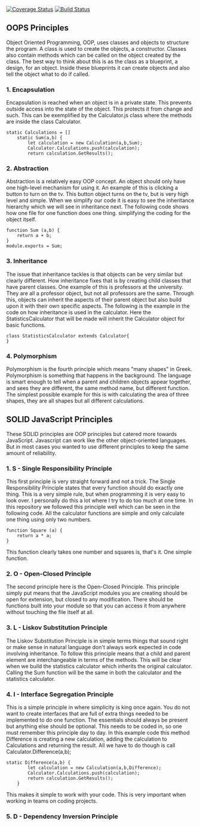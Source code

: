 [![Coverage Status](https://coveralls.io/repos/github/cjl72/calculator219/badge.svg?branch=master)](https://coveralls.io/github/cjl72/calculator219?branch=master)
[![Build Status](https://www.travis-ci.com/cjl72/calculator219.svg?branch=master)](https://www.travis-ci.com/cjl72/calculator219)
## OOPS Principles
Object Oriented Programming, OOP, uses classes and objects to structure the program.
A class is used to create the objects, a constructor.  Classes also contain methods
which can be called on the object created by the class.  The best way to think about this is
as the class as a blueprint, a design, for an object.  Inside these blueprints it can create
objects and also tell the object what to do if called.

### 1. Encapsulation
Encapsulation is reached when an object is in a private state.  This prevents outside access into the
state of the object.  This protects it from change and such.  This can be exemplified by the 
Calculator.js class where the methods are inside the class Calculator.
```class Calculator {
static Calculations = []
    static Sum(a,b) {
        let calculation = new Calculation(a,b,Sum);
        Calculator.Calculations.push(calculation);
        return calculation.GetResults();
```

### 2. Abstraction
Abstraction is a relatively easy OOP concept.  An object should only have one high-level mechanism
for using it.  An example of this is clicking a button to turn on the tv.  This button object turns on
the tv, but is very high level and simple.  When we simplify our code it is easy to see the inheritance
hierarchy which we will see in inheritance next.  The following code shows how one file for one function
does one thing.  simplifying the coding for the object itself.
```
function Sum (a,b) {
    return a + b;
}
module.exports = Sum;
```

### 3. Inheritance
The issue that inheritance tackles is that objects can be very similar but clearly different.
How inheritance fixes that is by creating child classes that have parent classes.  One example of this
is professors at the university.  They are all a professor object, but not all professors are the same.
Through this, objects can inherit the aspects of their parent object but also build upon it with their
own specific aspects.  The following is the example in the code on how inheritance is used in the calculator.
Here the StatisticsCalculator that will be made will inherit the Calculator object for basic functions.
```
class StatisticsCalculator extends Calculator{
}
```
### 4. Polymorphism
Polymorphism is the fourth principle which means "many shapes" in Greek.  Polymorphism is something that 
happens in the background.  The language is smart enough to tell when a parent and children objects
appear together, and sees they are different, the same method name, but different function.
The simplest possible example for this is with calculating the area of three shapes, they are all 
shapes but all different calculations.

## SOLID JavaScript Principles
These SOLID principles are OOP principles but catered more towards JavaScript.  Javascript can work
like the other object-oriented languages.  But in most cases you wanted to use different principles to 
keep the same amount of reliability.
### 1. S - Single Responsibility Principle
This first principle is very straight forward and not a trick.  The Single Responsibility Principle states
that every function should do exactly one thing.  This is a very simple rule, but when programming it is
very easy to look over.  I personally do this a lot where I try to do too much at one time.  In this
repository we followed this principle well which can be seen in the following code.  All the calculator 
functions are simple and only calculate one thing using only two numbers.
```
function Square (a) {
    return a * a;
}
```
This function clearly takes one number and squares is, that's it.  One simple function.

### 2. O - Open-Closed Principle
The second principle here is the Open-Closed Principle.  This principle simply put means that the 
JavaScript modules you are creating should be open for extension, but closed to any modification.
There should be functions built into your module so that you can access it from anywhere without
touching the file itself at all.

### 3. L - Liskov Substitution Principle
The Liskov Substitution Principle is in simple terms things that sound right or make sense in natural
language don't always work expected in code involving inheritance.  To follow this principle means that
a child and parent element are interchangeable in terms of the methods.  This will be clear when we build
the statistics calculator which inherits the original calculator.  Calling the Sum function will be the 
same in both the calculator and the statistics calculator.

### 4. I - Interface Segregation Principle
This is a simple principle in where simplicity is king once again.  You do not want to create interfaces
that are full of extra things needed to be implemented to do one function.  The essentials should always
be present but anything else should be optional.  This needs to be coded in, so one must remember this
principle day to day.  In this example code this method Difference is creating a new calculation, 
adding the calculation to Calculations and returning the result.  All we have to do though is call
Calculator.Difference(a,b);
```
static Difference(a,b) {
        let calculation = new Calculation(a,b,Difference);
        Calculator.Calculations.push(calculation);
        return calculation.GetResults();
    }
```
This makes it simple to work with your code.  This is very important when working in teams on coding projects.

### 5. D - Dependency Inversion Principle